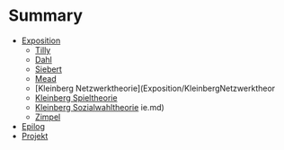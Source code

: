 # Summary

* [Exposition](Exposition/Exposition.md)
  * [Tilly](Exposition/Tilly.md)
  * [Dahl](Exposition/Dahl.md)
  * [Siebert](Exposition/siebert.md)
  * [Mead](Exposition/Mead.md)
  * [Kleinberg Netzwerktheorie](Exposition/KleinbergNetzwerktheor
  * [Kleinberg Spieltheorie](Exposition/KleinbergSpieltheorie.md)
  * [Kleinberg Sozialwahltheorie](Exposition/KleinbergSozialwahltheorie.md)
  ie.md)
  * [Zimpel](Exposition/Zimpel.md)
* [Epilog](Epilog.md)
* [Projekt](Projekt/Projekt.md)
